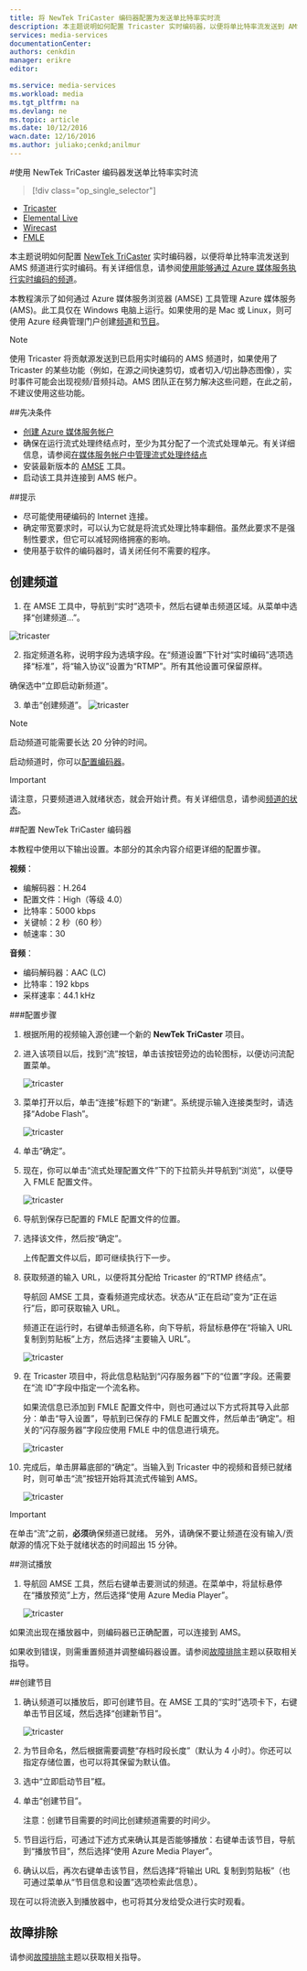 ```yaml
---
title: 将 NewTek TriCaster 编码器配置为发送单比特率实时流
description: 本主题说明如何配置 Tricaster 实时编码器，以便将单比特率流发送到 AMS 频道进行实时编码。
services: media-services
documentationCenter: 
authors: cenkdin
manager: erikre
editor: 

ms.service: media-services
ms.workload: media
ms.tgt_pltfrm: na
ms.devlang: ne
ms.topic: article
ms.date: 10/12/2016
wacn.date: 12/16/2016
ms.author: juliako;cenkd;anilmur
---
```


#使用 NewTek TriCaster 编码器发送单比特率实时流

> [!div class="op_single_selector"]
- [Tricaster](./media-services-configure-tricaster-live-encoder.md)
- [Elemental Live](./media-services-configure-elemental-live-encoder.md)
- [Wirecast](./media-services-configure-wirecast-live-encoder.md)
- [FMLE](./media-services-configure-fmle-live-encoder.md)

本主题说明如何配置 [NewTek TriCaster](http://newtek.com/products/tricaster-40.html) 实时编码器，以便将单比特率流发送到 AMS 频道进行实时编码。有关详细信息，请参阅[使用能够通过 Azure 媒体服务执行实时编码的频道](./media-services-manage-live-encoder-enabled-channels.md)。

本教程演示了如何通过 Azure 媒体服务浏览器 (AMSE) 工具管理 Azure 媒体服务 (AMS)。此工具仅在 Windows 电脑上运行。如果使用的是 Mac 或 Linux，则可使用 Azure 经典管理门户创建[频道](./media-services-portal-creating-live-encoder-enabled-channel.md#create-a-channel)和[节目](./media-services-portal-creating-live-encoder-enabled-channel.md#create-and-manage-a-program)。

>[!NOTE]
>使用 Tricaster 将贡献源发送到已启用实时编码的 AMS 频道时，如果使用了 Tricaster 的某些功能（例如，在源之间快速剪切，或者切入/切出静态图像），实时事件可能会出现视频/音频抖动。AMS 团队正在努力解决这些问题，在此之前，不建议使用这些功能。

##先决条件

- [创建 Azure 媒体服务帐户](./media-services-create-account.md)
- 确保在运行流式处理终结点时，至少为其分配了一个流式处理单元。有关详细信息，请参阅[在媒体服务帐户中管理流式处理终结点](./media-services-manage-origins.md)
- 安装最新版本的 [AMSE](https://github.com/Azure/Azure-Media-Services-Explorer) 工具。
- 启动该工具并连接到 AMS 帐户。

##提示

- 尽可能使用硬编码的 Internet 连接。
- 确定带宽要求时，可以认为它就是将流式处理比特率翻倍。虽然此要求不是强制性要求，但它可以减轻网络拥塞的影响。
- 使用基于软件的编码器时，请关闭任何不需要的程序。

## 创建频道

1.  在 AMSE 工具中，导航到“实时”选项卡，然后右键单击频道区域。从菜单中选择“创建频道…”。

![tricaster](./media/media-services-tricaster-live-encoder/media-services-tricaster1.png)

2. 指定频道名称，说明字段为选填字段。在“频道设置”下针对“实时编码”选项选择“标准”，将“输入协议”设置为“RTMP”。所有其他设置可保留原样。

确保选中“立即启动新频道”。

3. 单击“创建频道”。
![tricaster](./media/media-services-tricaster-live-encoder/media-services-tricaster2.png)

>[!NOTE]
> 启动频道可能需要长达 20 分钟的时间。

启动频道时，你可以[配置编码器](./media-services-configure-tricaster-live-encoder.md#configure_tricaster_rtmp)。

>[!IMPORTANT]
> 请注意，只要频道进入就绪状态，就会开始计费。有关详细信息，请参阅[频道的状态](./media-services-manage-live-encoder-enabled-channels.md#states)。

##<a id="configure_tricaster_rtmp"></a>配置 NewTek TriCaster 编码器

本教程中使用以下输出设置。本部分的其余内容介绍更详细的配置步骤。

**视频**：

- 编解码器：H.264
- 配置文件：High（等级 4.0）
- 比特率：5000 kbps
- 关键帧：2 秒（60 秒）
- 帧速率：30

**音频**：

- 编码解码器：AAC (LC)
- 比特率：192 kbps
- 采样速率：44.1 kHz

###配置步骤

1. 根据所用的视频输入源创建一个新的 **NewTek TriCaster** 项目。
2. 进入该项目以后，找到“流”按钮，单击该按钮旁边的齿轮图标，以便访问流配置菜单。

    ![tricaster](./media/media-services-tricaster-live-encoder/media-services-tricaster3.png)
3. 菜单打开以后，单击“连接”标题下的“新建”。系统提示输入连接类型时，请选择“Adobe Flash”。

    ![tricaster](./media/media-services-tricaster-live-encoder/media-services-tricaster4.png)

4. 单击“确定”。

5. 现在，你可以单击“流式处理配置文件”下的下拉箭头并导航到“浏览”，以便导入 FMLE 配置文件。

    ![tricaster](./media/media-services-tricaster-live-encoder/media-services-tricaster5.png)

6. 导航到保存已配置的 FMLE 配置文件的位置。
7. 选择该文件，然后按“确定”。

    上传配置文件以后，即可继续执行下一步。

6. 获取频道的输入 URL，以便将其分配给 Tricaster 的“RTMP 终结点”。

    导航回 AMSE 工具，查看频道完成状态。状态从“正在启动”变为“正在运行”后，即可获取输入 URL。

    频道正在运行时，右键单击频道名称，向下导航，将鼠标悬停在“将输入 URL 复制到剪贴板”上方，然后选择“主要输入 URL”。

    ![tricaster](./media/media-services-tricaster-live-encoder/media-services-tricaster6.png)

7. 在 Tricaster 项目中，将此信息粘贴到“闪存服务器”下的“位置”字段。还需要在“流 ID”字段中指定一个流名称。

    如果流信息已添加到 FMLE 配置文件中，则也可通过以下方式将其导入此部分：单击“导入设置”，导航到已保存的 FMLE 配置文件，然后单击“确定”。相关的“闪存服务器”字段应使用 FMLE 中的信息进行填充。

    ![tricaster](./media/media-services-tricaster-live-encoder/media-services-tricaster7.png)

9. 完成后，单击屏幕底部的“确定”。当输入到 Tricaster 中的视频和音频已就绪时，则可单击“流”按钮开始将其流式传输到 AMS。

    ![tricaster](./media/media-services-tricaster-live-encoder/media-services-tricaster11.png)

>[!IMPORTANT]
> 在单击“流”之前，**必须**确保频道已就绪。
>另外，请确保不要让频道在没有输入/贡献源的情况下处于就绪状态的时间超出 15 分钟。

##测试播放

1. 导航回 AMSE 工具，然后右键单击要测试的频道。在菜单中，将鼠标悬停在“播放预览”上方，然后选择“使用 Azure Media Player”。

    ![tricaster](./media/media-services-tricaster-live-encoder/media-services-tricaster8.png)

如果流出现在播放器中，则编码器已正确配置，可以连接到 AMS。

如果收到错误，则需重置频道并调整编码器设置。请参阅[故障排除](./media-services-troubleshooting-live-streaming.md)主题以获取相关指导。

##创建节目

1. 确认频道可以播放后，即可创建节目。在 AMSE 工具的“实时”选项卡下，右键单击节目区域，然后选择“创建新节目”。

    ![tricaster](./media/media-services-tricaster-live-encoder/media-services-tricaster9.png)

2. 为节目命名，然后根据需要调整“存档时段长度”（默认为 4 小时）。你还可以指定存储位置，也可以将其保留为默认值。
3. 选中“立即启动节目”框。
4. 单击“创建节目”。

    注意：创建节目需要的时间比创建频道需要的时间少。

5. 节目运行后，可通过下述方式来确认其是否能够播放：右键单击该节目，导航到“播放节目”，然后选择“使用 Azure Media Player”。
6. 确认以后，再次右键单击该节目，然后选择“将输出 URL 复制到剪贴板”（也可通过菜单从“节目信息和设置”选项检索此信息）。

现在可以将流嵌入到播放器中，也可将其分发给受众进行实时观看。

## 故障排除

请参阅[故障排除](./media-services-troubleshooting-live-streaming.md)主题以获取相关指导。

<!---HONumber=Mooncake_Quality_Review_1202_2016-->